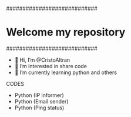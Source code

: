 ############################
#   Welcome my repository  #
############################

* 👋 Hi, I’m @CristoAltran
* 👀 I’m interested in share code
* 🌱 I’m currently learning python and others

CODES

* Python (IP informer)
* Python (Email sender)
* Python (Ping status)
